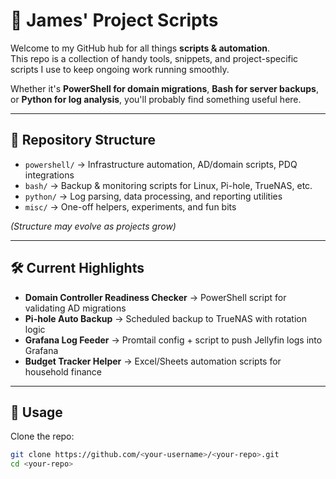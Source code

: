 # 🚀 James' Project Scripts

Welcome to my GitHub hub for all things **scripts & automation**.  
This repo is a collection of handy tools, snippets, and project-specific scripts I use to keep ongoing work running smoothly.  

Whether it's **PowerShell for domain migrations**, **Bash for server backups**, or **Python for log analysis**, you'll probably find something useful here.  

---

## 📂 Repository Structure
- `powershell/` → Infrastructure automation, AD/domain scripts, PDQ integrations  
- `bash/` → Backup & monitoring scripts for Linux, Pi-hole, TrueNAS, etc.  
- `python/` → Log parsing, data processing, and reporting utilities  
- `misc/` → One-off helpers, experiments, and fun bits  

*(Structure may evolve as projects grow)*  

---

## 🛠️ Current Highlights
- **Domain Controller Readiness Checker** → PowerShell script for validating AD migrations  
- **Pi-hole Auto Backup** → Scheduled backup to TrueNAS with rotation logic  
- **Grafana Log Feeder** → Promtail config + script to push Jellyfin logs into Grafana  
- **Budget Tracker Helper** → Excel/Sheets automation scripts for household finance  

---

## 🔧 Usage
Clone the repo:

```bash
git clone https://github.com/<your-username>/<your-repo>.git
cd <your-repo>

